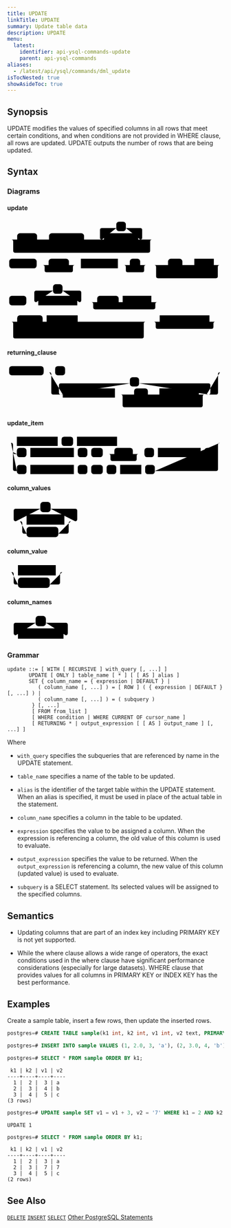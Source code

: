 ```yaml
---
title: UPDATE
linkTitle: UPDATE
summary: Update table data
description: UPDATE
menu:
  latest:
    identifier: api-ysql-commands-update
    parent: api-ysql-commands
aliases:
  - /latest/api/ysql/commands/dml_update
isTocNested: true
showAsideToc: true
---
```


## Synopsis

UPDATE modifies the values of specified columns in all rows that meet certain conditions, and when conditions are not provided in WHERE clause, all rows are updated. UPDATE outputs the number of rows that are being updated.

## Syntax

### Diagrams

#### update

<svg class="rrdiagram" version="1.1" xmlns:xlink="http://www.w3.org/1999/xlink" xmlns="http://www.w3.org/2000/svg" width="544" height="303" viewbox="0 0 544 303"><path class="connector" d="M0 50h25m50 0h30m88 0h20m-123 0q5 0 5 5v8q0 5 5 5h98q5 0 5-5v-8q0-5 5-5m5 0h30m-5 0q-5 0-5-5v-19q0-5 5-5h36m24 0h36q5 0 5 5v19q0 5-5 5m-5 0h40m-359 0q5 0 5 5v23q0 5 5 5h334q5 0 5-5v-23q0-5 5-5m5 0h5m-374 64h5m69 0h30m51 0h20m-86 0q5 0 5 5v8q0 5 5 5h61q5 0 5-5v-8q0-5 5-5m5 0h10m93 0h30m26 0h20m-61 0q5 0 5 5v8q0 5 5 5h36q5 0 5-5v-8q0-5 5-5m5 0h50m36 0h20m-71 0q5 0 5 5v8q0 5 5 5h46q5 0 5-5v-8q0-5 5-5m5 0h10m49 0h20m-170 0q5 0 5 5v23q0 5 5 5h145q5 0 5-5v-23q0-5 5-5m5 0h5m-544 93h5m43 0h30m-5 0q-5 0-5-5v-19q0-5 5-5h42m24 0h42q5 0 5 5v19q0 5-5 5m-5 0h50m54 0h10m72 0h20m-171 0q5 0 5 5v8q0 5 5 5h146q5 0 5-5v-8q0-5 5-5m5 0h5m-387 49h25m64 0h10m78 0h176m-338 24q0 5 5 5h5m64 0h10m77 0h10m36 0h10m101 0h5q5 0 5-5m-333-24q5 0 5 5v32q0 5 5 5h318q5 0 5-5v-32q0-5 5-5m5 0h30m125 0h20m-160 0q5 0 5 5v8q0 5 5 5h135q5 0 5-5v-8q0-5 5-5m5 0h5"/><rect class="literal" x="25" y="34" width="50" height="24" rx="7"/><text class="text" x="35" y="50">WITH</text><rect class="literal" x="105" y="34" width="88" height="24" rx="7"/><text class="text" x="115" y="50">RECURSIVE</text><rect class="literal" x="274" y="5" width="24" height="24" rx="7"/><text class="text" x="284" y="21">,</text><a xlink:href="../grammar_diagrams#with-query"><rect class="rule" x="243" y="34" width="86" height="24"/><text class="text" x="253" y="50">with_query</text></a><rect class="literal" x="5" y="98" width="69" height="24" rx="7"/><text class="text" x="15" y="114">UPDATE</text><rect class="literal" x="104" y="98" width="51" height="24" rx="7"/><text class="text" x="114" y="114">ONLY</text><a xlink:href="../grammar_diagrams#table-name"><rect class="rule" x="185" y="98" width="93" height="24"/><text class="text" x="195" y="114">table_name</text></a><rect class="literal" x="308" y="98" width="26" height="24" rx="7"/><text class="text" x="318" y="114">*</text><rect class="literal" x="404" y="98" width="36" height="24" rx="7"/><text class="text" x="414" y="114">AS</text><a xlink:href="../grammar_diagrams#alias"><rect class="rule" x="470" y="98" width="49" height="24"/><text class="text" x="480" y="114">alias</text></a><rect class="literal" x="5" y="191" width="43" height="24" rx="7"/><text class="text" x="15" y="207">SET</text><rect class="literal" x="115" y="162" width="24" height="24" rx="7"/><text class="text" x="125" y="178">,</text><a xlink:href="../grammar_diagrams#update-item"><rect class="rule" x="78" y="191" width="98" height="24"/><text class="text" x="88" y="207">update_item</text></a><rect class="literal" x="226" y="191" width="54" height="24" rx="7"/><text class="text" x="236" y="207">FROM</text><a xlink:href="../grammar_diagrams#from-list"><rect class="rule" x="290" y="191" width="72" height="24"/><text class="text" x="300" y="207">from_list</text></a><rect class="literal" x="25" y="240" width="64" height="24" rx="7"/><text class="text" x="35" y="256">WHERE</text><a xlink:href="../grammar_diagrams#condition"><rect class="rule" x="99" y="240" width="78" height="24"/><text class="text" x="109" y="256">condition</text></a><rect class="literal" x="25" y="269" width="64" height="24" rx="7"/><text class="text" x="35" y="285">WHERE</text><rect class="literal" x="99" y="269" width="77" height="24" rx="7"/><text class="text" x="109" y="285">CURRENT</text><rect class="literal" x="186" y="269" width="36" height="24" rx="7"/><text class="text" x="196" y="285">OF</text><a xlink:href="../grammar_diagrams#cursor-name"><rect class="rule" x="232" y="269" width="101" height="24"/><text class="text" x="242" y="285">cursor_name</text></a><a xlink:href="../grammar_diagrams#returning-clause"><rect class="rule" x="383" y="240" width="125" height="24"/><text class="text" x="393" y="256">returning_clause</text></a></svg>

#### returning_clause
<svg class="rrdiagram" version="1.1" xmlns:xlink="http://www.w3.org/1999/xlink" xmlns="http://www.w3.org/2000/svg" width="565" height="122" viewbox="0 0 565 122"><path class="connector" d="M0 21h5m90 0h30m26 0h409m-450 0q5 0 5 5v48q0 5 5 5h25m-5 0q-5 0-5-5v-19q0-5 5-5h180m24 0h181q5 0 5 5v19q0 5-5 5m-244 0h50m36 0h20m-71 0q5 0 5 5v8q0 5 5 5h46q5 0 5-5v-8q0-5 5-5m5 0h10m103 0h20m-224 0q5 0 5 5v23q0 5 5 5h199q5 0 5-5v-23q0-5 5-5m5 0h25q5 0 5-5v-48q0-5 5-5m5 0h5"/><rect class="literal" x="5" y="5" width="90" height="24" rx="7"/><text class="text" x="15" y="21">RETURNING</text><rect class="literal" x="125" y="5" width="26" height="24" rx="7"/><text class="text" x="135" y="21">*</text><rect class="literal" x="320" y="34" width="24" height="24" rx="7"/><text class="text" x="330" y="50">,</text><a xlink:href="../grammar_diagrams#output-expression"><rect class="rule" x="145" y="63" width="136" height="24"/><text class="text" x="155" y="79">output_expression</text></a><rect class="literal" x="331" y="63" width="36" height="24" rx="7"/><text class="text" x="341" y="79">AS</text><a xlink:href="../grammar_diagrams#output-name"><rect class="rule" x="397" y="63" width="103" height="24"/><text class="text" x="407" y="79">output_name</text></a></svg>

#### update_item
<svg class="rrdiagram" version="1.1" xmlns:xlink="http://www.w3.org/1999/xlink" xmlns="http://www.w3.org/2000/svg" width="562" height="107" viewbox="0 0 562 107"><path class="connector" d="M0 21h25m106 0h10m30 0h10m104 0h272m-542 24q0 5 5 5h5m25 0h10m113 0h10m25 0h10m30 0h30m48 0h20m-83 0q5 0 5 5v8q0 5 5 5h58q5 0 5-5v-8q0-5 5-5m5 0h10m25 0h10m111 0h10m25 0h5q5 0 5-5m-537-24q5 0 5 5v63q0 5 5 5h5m25 0h10m113 0h10m25 0h10m30 0h10m25 0h10m55 0h10m25 0h159q5 0 5-5v-63q0-5 5-5m5 0h5"/><a xlink:href="../grammar_diagrams#column-name"><rect class="rule" x="25" y="5" width="106" height="24"/><text class="text" x="35" y="21">column_name</text></a><rect class="literal" x="141" y="5" width="30" height="24" rx="7"/><text class="text" x="151" y="21">=</text><a xlink:href="../grammar_diagrams#column-value"><rect class="rule" x="181" y="5" width="104" height="24"/><text class="text" x="191" y="21">column_value</text></a><rect class="literal" x="25" y="34" width="25" height="24" rx="7"/><text class="text" x="35" y="50">(</text><a xlink:href="../grammar_diagrams#column-names"><rect class="rule" x="60" y="34" width="113" height="24"/><text class="text" x="70" y="50">column_names</text></a><rect class="literal" x="183" y="34" width="25" height="24" rx="7"/><text class="text" x="193" y="50">)</text><rect class="literal" x="218" y="34" width="30" height="24" rx="7"/><text class="text" x="228" y="50">=</text><rect class="literal" x="278" y="34" width="48" height="24" rx="7"/><text class="text" x="288" y="50">ROW</text><rect class="literal" x="356" y="34" width="25" height="24" rx="7"/><text class="text" x="366" y="50">(</text><a xlink:href="../grammar_diagrams#column-values"><rect class="rule" x="391" y="34" width="111" height="24"/><text class="text" x="401" y="50">column_values</text></a><rect class="literal" x="512" y="34" width="25" height="24" rx="7"/><text class="text" x="522" y="50">)</text><rect class="literal" x="25" y="78" width="25" height="24" rx="7"/><text class="text" x="35" y="94">(</text><a xlink:href="../grammar_diagrams#column-names"><rect class="rule" x="60" y="78" width="113" height="24"/><text class="text" x="70" y="94">column_names</text></a><rect class="literal" x="183" y="78" width="25" height="24" rx="7"/><text class="text" x="193" y="94">)</text><rect class="literal" x="218" y="78" width="30" height="24" rx="7"/><text class="text" x="228" y="94">=</text><rect class="literal" x="258" y="78" width="25" height="24" rx="7"/><text class="text" x="268" y="94">(</text><a xlink:href="../grammar_diagrams#query"><rect class="rule" x="293" y="78" width="55" height="24"/><text class="text" x="303" y="94">query</text></a><rect class="literal" x="358" y="78" width="25" height="24" rx="7"/><text class="text" x="368" y="94">)</text></svg>

#### column_values
<svg class="rrdiagram" version="1.1" xmlns:xlink="http://www.w3.org/1999/xlink" xmlns="http://www.w3.org/2000/svg" width="178" height="92" viewbox="0 0 178 92"><path class="connector" d="M0 50h25m-5 0q-5 0-5-5v-19q0-5 5-5h57m24 0h57q5 0 5 5v19q0 5-5 5m-133 0h20m88 0h20m-123 0q5 0 5 5v19q0 5 5 5h5m74 0h19q5 0 5-5v-19q0-5 5-5m5 0h25"/><rect class="literal" x="77" y="5" width="24" height="24" rx="7"/><text class="text" x="87" y="21">,</text><a xlink:href="../grammar_diagrams#expression"><rect class="rule" x="45" y="34" width="88" height="24"/><text class="text" x="55" y="50">expression</text></a><rect class="literal" x="45" y="63" width="74" height="24" rx="7"/><text class="text" x="55" y="79">DEFAULT</text></svg>

#### column_value
<svg class="rrdiagram" version="1.1" xmlns:xlink="http://www.w3.org/1999/xlink" xmlns="http://www.w3.org/2000/svg" width="138" height="63" viewbox="0 0 138 63"><path class="connector" d="M0 21h25m88 0h20m-123 0q5 0 5 5v19q0 5 5 5h5m74 0h19q5 0 5-5v-19q0-5 5-5m5 0h5"/><a xlink:href="../grammar_diagrams#expression"><rect class="rule" x="25" y="5" width="88" height="24"/><text class="text" x="35" y="21">expression</text></a><rect class="literal" x="25" y="34" width="74" height="24" rx="7"/><text class="text" x="35" y="50">DEFAULT</text></svg>

#### column_names
<svg class="rrdiagram" version="1.1" xmlns:xlink="http://www.w3.org/1999/xlink" xmlns="http://www.w3.org/2000/svg" width="156" height="63" viewbox="0 0 156 63"><path class="connector" d="M0 50h25m-5 0q-5 0-5-5v-19q0-5 5-5h46m24 0h46q5 0 5 5v19q0 5-5 5m-5 0h25"/><rect class="literal" x="66" y="5" width="24" height="24" rx="7"/><text class="text" x="76" y="21">,</text><a xlink:href="../grammar_diagrams#column-name"><rect class="rule" x="25" y="34" width="106" height="24"/><text class="text" x="35" y="50">column_name</text></a></svg>

### Grammar
```
update ::= [ WITH [ RECURSIVE ] with_query [, ...] ]
       UPDATE [ ONLY ] table_name [ * ] [ [ AS ] alias ]
       SET { column_name = { expression | DEFAULT } |
          ( column_name [, ...] ) = [ ROW ] ( { expression | DEFAULT } [, ...] ) |
          ( column_name [, ...] ) = ( subquery )
        } [, ...]
        [ FROM from_list ]
        [ WHERE condition | WHERE CURRENT OF cursor_name ]
        [ RETURNING * | output_expression [ [ AS ] output_name ] [, ...] ]
```

Where

- `with_query` specifies the subqueries that are referenced by name in the UPDATE statement.

- `table_name` specifies a name of the table to be updated.

- `alias` is the identifier of the target table within the UPDATE statement. When an alias is specified, it must be used in place of the actual table in the statement.

- `column_name` specifies a column in the table to be updated.

- `expression` specifies the value to be assigned a column. When the expression is referencing a column, the old value of this column is used to evaluate.

- `output_expression` specifies the value to be returned. When the `output_expression` is referencing a column, the new value of this column (updated value) is used to evaluate.

- `subquery` is a SELECT statement. Its selected values will be assigned to the specified columns.

## Semantics

- Updating columns that are part of an index key including PRIMARY KEY is not yet supported.

- While the where clause allows a wide range of operators, the exact conditions used in the where clause have significant performance considerations (especially for large datasets). WHERE clause that provides values for all columns in PRIMARY KEY or INDEX KEY has the best performance.

## Examples
Create a sample table, insert a few rows, then update the inserted rows.

```sql
postgres=# CREATE TABLE sample(k1 int, k2 int, v1 int, v2 text, PRIMARY KEY (k1, k2));
```

```sql
postgres=# INSERT INTO sample VALUES (1, 2.0, 3, 'a'), (2, 3.0, 4, 'b'), (3, 4.0, 5, 'c');
```

```sql
postgres=# SELECT * FROM sample ORDER BY k1;
```

```
 k1 | k2 | v1 | v2
----+----+----+----
  1 |  2 |  3 | a
  2 |  3 |  4 | b
  3 |  4 |  5 | c
(3 rows)
```

```sql
postgres=# UPDATE sample SET v1 = v1 + 3, v2 = '7' WHERE k1 = 2 AND k2 = 3;
```

```
UPDATE 1
```

```sql
postgres=# SELECT * FROM sample ORDER BY k1;
```

```
 k1 | k2 | v1 | v2
----+----+----+----
  1 |  2 |  3 | a
  2 |  3 |  7 | 7
  3 |  4 |  5 | c
(2 rows)
```

## See Also
[`DELETE`](../dml_delete)
[`INSERT`](../dml_insert)
[`SELECT`](../dml_select)
[Other PostgreSQL Statements](..)
